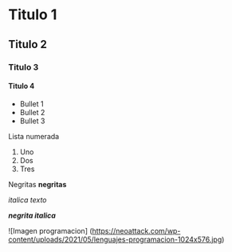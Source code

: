 # Titulo 1
## Titulo 2
### Titulo 3
#### Titulo 4

* Bullet 1
* Bullet 2
* Bullet 3
     
Lista numerada
1. Uno
2. Dos
3. Tres

Negritas
**negritas**

_italica texto_

**_negrita italica_**


![Imagen programacion] (https://neoattack.com/wp-content/uploads/2021/05/lenguajes-programacion-1024x576.jpg)

